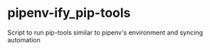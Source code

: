 # pipenv-ify_pip-tools
Script to run pip-tools similar to pipenv's environment and syncing automation
